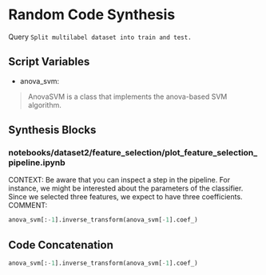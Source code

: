 # Random Code Synthesis
Query `Split multilabel dataset into train and test.`
## Script Variables
- anova_svm:<br>
>AnovaSVM is a class that implements the anova-based SVM algorithm.
## Synthesis Blocks
### notebooks/dataset2/feature_selection/plot_feature_selection_pipeline.ipynb
CONTEXT: Be aware that you can inspect a step in the pipeline. For instance, we might be interested about the parameters of the classifier. Since we
selected three features, we expect to have three coefficients.   COMMENT:
```python
anova_svm[:-1].inverse_transform(anova_svm[-1].coef_)
```

## Code Concatenation
```python
anova_svm[:-1].inverse_transform(anova_svm[-1].coef_)
```
